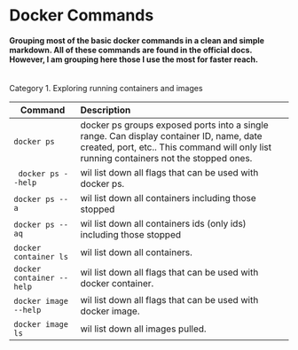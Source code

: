 # Docker Commands
#### Grouping most of the basic docker commands in a clean and simple markdown. All of these commands are found in the official docs. However, I am grouping here those I use the most for faster reach. <br /><br />

Category 1. Exploring running containers and images

| Command             | Description    				  	 			  						                                  
| ------------------- |:-------------------------------------------------|
| `docker ps`         | docker ps groups exposed ports into a single range. Can display container ID, name,  date created, port, etc.. This command will only list running containers not the stopped ones. |
|` docker ps --help`  | wil list down all flags that can be used with docker ps. |
| `docker ps --a`     | wil list down all containers including those stopped |
| `docker ps --aq`    | wil list down all containers ids (only ids) including those stopped |
| `docker container ls`| wil list down all containers. |
| `docker container --help` | wil list down all flags that can be used with docker container. |
| `docker image --help` | wil list down all flags that can be used with docker image. |
| `docker image ls` | wil list down all images pulled. |

